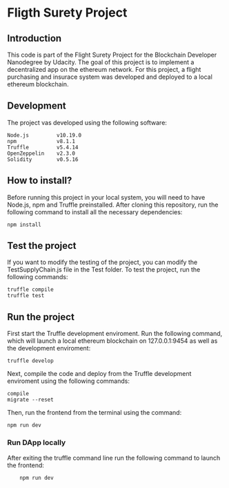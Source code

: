 # Fligth Surety Project
## Introduction
This code is part of the Flight Surety Project for the Blockchain Developer Nanodegree by Udacity. The goal of this project is to implement a decentralized app on the ethereum network. For this project, a flight purchasing and insurace system was developed and deployed to a local ethereum blockchain.

## Development
The project vas developed using the following software:
```
Node.js         v10.19.0
npm             v8.1.1
Truffle         v5.4.14
OpenZeppelin    v2.3.0
Solidity        v0.5.16
```

## How to install?
Before running this project in your local system, you will need to have Node.js, npm and Truffle preinstalled. After cloning this repository, run the following command to install all the necessary dependencies:
```
npm install
```

## Test the project
If you want to modify the testing of the project, you can modify the TestSupplyChain.js file in the Test folder. To test the project, run the following commands:
```
truffle compile
truffle test
``` 

## Run the project
First start the Truffle development enviroment. Run the following command, which will launch a local ethereum blockchain on 127.0.0.1:9454 as well as the development enviroment:
```
truffle develop
```
Next, compile the code and deploy from the Truffle development enviroment using the following commands:
```
compile
migrate --reset
```
Then, run the frontend from the terminal using the command:
```
npm run dev
```

### Run DApp locally
After exiting the truffle command line run the following command to launch the frontend:
```
    npm run dev
```


